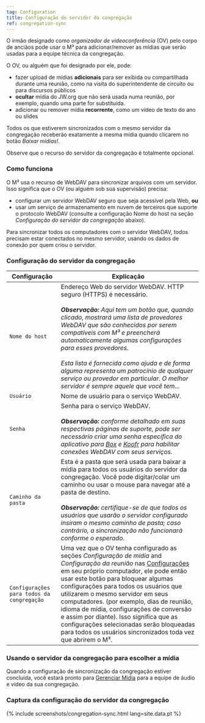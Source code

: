 ```yaml
---
tag: Configuration
title: Configuração do servidor da congregação
ref: congregation-sync
---
```


O irmão designado como _organizador de videoconferência_ (OV) pelo corpo de anciãos pode usar o M³ para adicionar/remover as mídias que serão usadas para a equipe técnica da congregação.

O OV, ou alguém que foi designado por ele, pode:

- fazer upload de mídias **adicionais** para ser exibida ou compartilhada durante uma reunião, como na visita do superintendente de circuito ou para discursos públicos
- **ocultar** mídia do JW.org que não será usada numa reunião, por exemplo, quando uma parte for substítuida.
- adicionar ou remover mídia **recorrente**, como um vídeo de texto do ano ou slides

Todos os que estiverem sincronizados com o mesmo servidor da congregação receberão exatamente a mesma mídia quando clicarem no botão _Baixar mídias!_.

Observe que o recurso do servidor da congregação é totalmente opcional.

### Como funciona
O M³ usa o recurso de WebDAV para sincronizar arquivos com um servidor. Isso significa que o OV (ou alguém sob sua supervisão) precisa:

- configurar um servidor WebDAV seguro que seja acessível pela Web, **ou**
- usar um serviço de armazenamento em nuvem de terceiros que suporte o protocolo WebDAV (consulte a configuração Nome do host na seção _Configuração do servidor da congregação_ abaixo).

Para sincronizar todos os computadores com o servidor WebDAV, todos precisam estar conectados no mesmo servidor, usando os dados de conexão por quem criou o servidor.

### Configuração do servidor da congregação

| Configuração | Explicação |
| ------- | ----------- |
| `Nome do host` | Endereço Web do servidor WebDAV. HTTP seguro (HTTPS) é necessário. <br><br> _**Observação:** Aqui tem um botão que, quando clicado, mostrará uma lista de provedores WebDAV que são conhecidos por serem compatíveis com M³ e preencherá automaticamente algumas configurações para esses provedores. <br><br> Esta lista é fornecida como ajuda e de forma alguma representa um patrocínio de qualquer serviço ou provedor em particular. O melhor servidor é sempre aquele que você tem..._ |
| `Usuário` | Nome de usuário para o serviço WebDAV. |
| `Senha` | Senha para o serviço WebDAV. <br><br> _**Observação:** conforme detalhado em suas respectivas páginas de suporte, pode ser necessário criar uma senha específica do aplicativo para [Box](https://support.box.com/hc/en-us/articles/360043696414-WebDAV-with-Box) e [Koofr](https://koofr.eu/help/koofr_with_webdav/how-do-i-connect-a-service-to-koofr-through-webdav/) para habilitar conexões WebDAV com seus serviços._ |
| `Caminho da pasta` | Esta é a pasta que será usada para baixar a mídia para todos os usuários do servidor da congregação. Você pode digitar/colar um caminho ou usar o mouse para navegar até a pasta de destino. <br><br> _**Observação:** certifique-se de que todos os usuários que usarão o servidor configurado insiram o mesmo caminho de pasta; caso contrário, a sincronização não funcionará conforme o esperado._ |
| `Configurações para todos da congregação` | Uma vez que o OV tenha configurado as seções _Configuração de mídia_ and _Configuração da reunião_ nas [Configurações]({{page.lang}}/#configuration) em seu próprio computador, ele pode então usar este botão para bloquear algumas configurações para todos os usuários que utilizarem o mesmo servidor em seus computadores. (por exemplo, dias de reunião, idioma de mídia, configurações de conversão e assim por diante). Isso significa que as configurações selecionadas serão bloqueadas para todos os usuários sincronizados toda vez que abrirem o M³. |

### Usando o servidor da congregação para escolher a mídia

Quando a configuração de sincronização da congregação estiver concluída, você estará pronto para [Gerenciar Mídia]({{page.lang}}/#manage-media) para a equipe de áudio e vídeo da sua congregação.

### Captura da configuração do servidor da congregação

{% include screenshots/congregation-sync.html lang=site.data.pt %}
